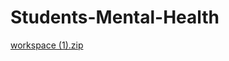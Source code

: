 # Students-Mental-Health
[workspace (1).zip](https://github.com/user-attachments/files/19970571/workspace.1.zip)
